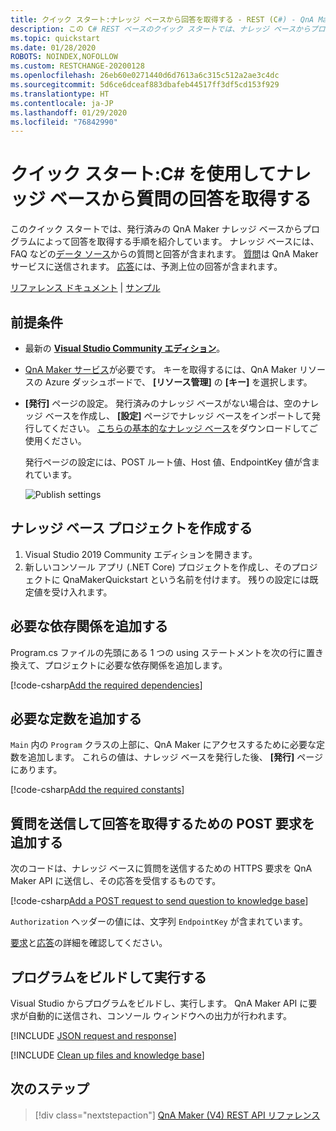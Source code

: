 ```yaml
---
title: クイック スタート:ナレッジ ベースから回答を取得する - REST (C#) - QnA Maker
description: この C# REST ベースのクイック スタートでは、ナレッジ ベースからプログラムによって回答を取得する手順を紹介しています。
ms.topic: quickstart
ms.date: 01/28/2020
ROBOTS: NOINDEX,NOFOLLOW
ms.custom: RESTCHANGE-20200128
ms.openlocfilehash: 26eb60e0271440d6d7613a6c315c512a2ae3c4dc
ms.sourcegitcommit: 5d6ce6dceaf883dbafeb44517ff3df5cd153f929
ms.translationtype: HT
ms.contentlocale: ja-JP
ms.lasthandoff: 01/29/2020
ms.locfileid: "76842990"
---
```

# <a name="quickstart-get-answers-to-a-question-from-a-knowledge-base-with-c"></a>クイック スタート:C# を使用してナレッジ ベースから質問の回答を取得する

このクイック スタートでは、発行済みの QnA Maker ナレッジ ベースからプログラムによって回答を取得する手順を紹介しています。 ナレッジ ベースには、FAQ などの[データ ソース](../Concepts/knowledge-base.md)からの質問と回答が含まれます。 [質問](../how-to/metadata-generateanswer-usage.md#generateanswer-request-configuration)は QnA Maker サービスに送信されます。 [応答](../how-to/metadata-generateanswer-usage.md#generateanswer-response-properties)には、予測上位の回答が含まれます。

[リファレンス ドキュメント](https://docs.microsoft.com/rest/api/cognitiveservices/qnamakerruntime/runtime) | [サンプル](https://github.com/Azure-Samples/cognitive-services-qnamaker-csharp/blob/master/documentation-samples/quickstarts/get-answer/QnAMakerAnswerQuestion/Program.cs)

## <a name="prerequisites"></a>前提条件

* 最新の [**Visual Studio Community エディション**](https://www.visualstudio.com/downloads/)。
* [QnA Maker サービス](../How-To/set-up-qnamaker-service-azure.md)が必要です。 キーを取得するには、QnA Maker リソースの Azure ダッシュボードで、 **[リソース管理]** の **[キー]** を選択します。
* **[発行]** ページの設定。 発行済みのナレッジ ベースがない場合は、空のナレッジ ベースを作成し、 **[設定]** ページでナレッジ ベースをインポートして発行してください。 [こちらの基本的なナレッジ ベース](https://github.com/Azure-Samples/cognitive-services-sample-data-files/blob/master/qna-maker/knowledge-bases/basic-kb.tsv)をダウンロードしてご使用ください。

    発行ページの設定には、POST ルート値、Host 値、EndpointKey 値が含まれています。

    ![Publish settings](../media/qnamaker-quickstart-get-answer/publish-settings.png)

## <a name="create-a-knowledge-base-project"></a>ナレッジ ベース プロジェクトを作成する

1. Visual Studio 2019 Community エディションを開きます。
1. 新しいコンソール アプリ (.NET Core) プロジェクトを作成し、そのプロジェクトに QnaMakerQuickstart という名前を付けます。 残りの設定には既定値を受け入れます。

## <a name="add-the-required-dependencies"></a>必要な依存関係を追加する

Program.cs ファイルの先頭にある 1 つの using ステートメントを次の行に置き換えて、プロジェクトに必要な依存関係を追加します。

[!code-csharp[Add the required dependencies](~/samples-qnamaker-csharp/documentation-samples/quickstarts/get-answer/QnAMakerAnswerQuestion/Program.cs?range=1-3 "Add the required dependencies")]

## <a name="add-the-required-constants"></a>必要な定数を追加する

`Main` 内の `Program` クラスの上部に、QnA Maker にアクセスするために必要な定数を追加します。 これらの値は、ナレッジ ベースを発行した後、 **[発行]** ページにあります。

[!code-csharp[Add the required constants](~/samples-qnamaker-csharp/documentation-samples/quickstarts/get-answer/QnAMakerAnswerQuestion/Program.cs?range=9-41 "Add the required constants")]

## <a name="add-a-post-request-to-send-question-and-get-answer"></a>質問を送信して回答を取得するための POST 要求を追加する

次のコードは、ナレッジ ベースに質問を送信するための HTTPS 要求を QnA Maker API に送信し、その応答を受信するものです。

[!code-csharp[Add a POST request to send question to knowledge base](~/samples-qnamaker-csharp/documentation-samples/quickstarts/get-answer/QnAMakerAnswerQuestion/Program.cs?range=43-76 "Add a POST request to send question to knowledge base")]

`Authorization` ヘッダーの値には、文字列 `EndpointKey` が含まれています。

[要求](../how-to/metadata-generateanswer-usage.md#generateanswer-request)と[応答](../how-to/metadata-generateanswer-usage.md#generateanswer-response)の詳細を確認してください。

## <a name="build-and-run-the-program"></a>プログラムをビルドして実行する

Visual Studio からプログラムをビルドし、実行します。 QnA Maker API に要求が自動的に送信され、コンソール ウィンドウへの出力が行われます。

[!INCLUDE [JSON request and response](../../../../includes/cognitive-services-qnamaker-quickstart-get-answer-json.md)]

[!INCLUDE [Clean up files and knowledge base](../../../../includes/cognitive-services-qnamaker-quickstart-cleanup-resources.md)]

## <a name="next-steps"></a>次のステップ

> [!div class="nextstepaction"]
> [QnA Maker (V4) REST API リファレンス](https://go.microsoft.com/fwlink/?linkid=2092179)
